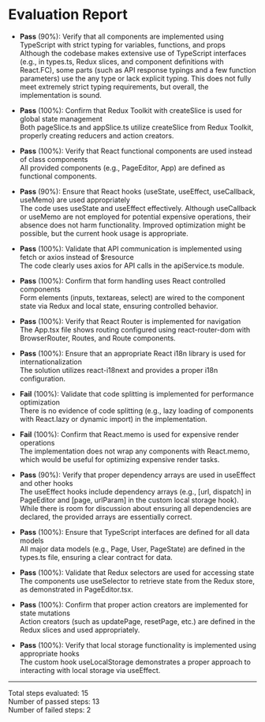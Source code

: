 # Evaluation Report

- **Pass** (90%): Verify that all components are implemented using TypeScript with strict typing for variables, functions, and props  
  Although the codebase makes extensive use of TypeScript interfaces (e.g., in types.ts, Redux slices, and component definitions with React.FC), some parts (such as API response typings and a few function parameters) use the any type or lack explicit typing. This does not fully meet extremely strict typing requirements, but overall, the implementation is sound.

- **Pass** (100%): Confirm that Redux Toolkit with createSlice is used for global state management  
  Both pageSlice.ts and appSlice.ts utilize createSlice from Redux Toolkit, properly creating reducers and action creators.

- **Pass** (100%): Verify that React functional components are used instead of class components  
  All provided components (e.g., PageEditor, App) are defined as functional components.

- **Pass** (90%): Ensure that React hooks (useState, useEffect, useCallback, useMemo) are used appropriately  
  The code uses useState and useEffect effectively. Although useCallback or useMemo are not employed for potential expensive operations, their absence does not harm functionality. Improved optimization might be possible, but the current hook usage is appropriate.

- **Pass** (100%): Validate that API communication is implemented using fetch or axios instead of $resource  
  The code clearly uses axios for API calls in the apiService.ts module.

- **Pass** (100%): Confirm that form handling uses React controlled components  
  Form elements (inputs, textareas, select) are wired to the component state via Redux and local state, ensuring controlled behavior.

- **Pass** (100%): Verify that React Router is implemented for navigation  
  The App.tsx file shows routing configured using react-router-dom with BrowserRouter, Routes, and Route components.

- **Pass** (100%): Ensure that an appropriate React i18n library is used for internationalization  
  The solution utilizes react-i18next and provides a proper i18n configuration.

- **Fail** (100%): Validate that code splitting is implemented for performance optimization  
  There is no evidence of code splitting (e.g., lazy loading of components with React.lazy or dynamic import) in the implementation.

- **Fail** (100%): Confirm that React.memo is used for expensive render operations  
  The implementation does not wrap any components with React.memo, which would be useful for optimizing expensive render tasks.

- **Pass** (90%): Verify that proper dependency arrays are used in useEffect and other hooks  
  The useEffect hooks include dependency arrays (e.g., [url, dispatch] in PageEditor and [page, urlParam] in the custom local storage hook). While there is room for discussion about ensuring all dependencies are declared, the provided arrays are essentially correct.

- **Pass** (100%): Ensure that TypeScript interfaces are defined for all data models  
  All major data models (e.g., Page, User, PageState) are defined in the types.ts file, ensuring a clear contract for data.

- **Pass** (100%): Validate that Redux selectors are used for accessing state  
  The components use useSelector to retrieve state from the Redux store, as demonstrated in PageEditor.tsx.

- **Pass** (100%): Confirm that proper action creators are implemented for state mutations  
  Action creators (such as updatePage, resetPage, etc.) are defined in the Redux slices and used appropriately.

- **Pass** (100%): Verify that local storage functionality is implemented using appropriate hooks  
  The custom hook useLocalStorage demonstrates a proper approach to interacting with local storage via useEffect.

---

Total steps evaluated: 15  
Number of passed steps: 13  
Number of failed steps: 2